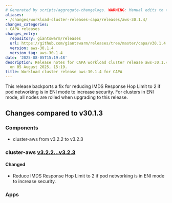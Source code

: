 ```yaml
---
# Generated by scripts/aggregate-changelogs. WARNING: Manual edits to this files will be overwritten.
aliases:
- /changes/workload-cluster-releases-capa/releases/aws-30.1.4/
changes_categories:
- CAPA releases
changes_entry:
  repository: giantswarm/releases
  url: https://github.com/giantswarm/releases/tree/master/capa/v30.1.4
  version: aws-30.1.4
  version_tag: aws-30.1.4
date: '2025-08-05T15:19:48'
description: Release notes for CAPA workload cluster release aws-30.1.4, published
  on 05 August 2025, 15:19.
title: Workload cluster release aws-30.1.4 for CAPA
---
```


This release backports a fix for reducing IMDS Response Hop Limit to 2 if pod networking is in ENI mode to increase security. For clusters in ENI mode, all nodes are rolled when upgrading to this release.

## Changes compared to v30.1.3

### Components

- cluster-aws from v3.2.2 to v3.2.3

### cluster-aws [v3.2.2...v3.2.3](https://github.com/giantswarm/cluster-aws/compare/v3.2.2...v3.2.3)

#### Changed

- Reduce IMDS Response Hop Limit to 2 if pod networking is in ENI mode to increase security.

### Apps
